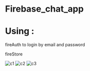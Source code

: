 # Firebase_chat_app

# Using :
</n>fireAuth to login by email and password </n>

fireStore


![c1](https://user-images.githubusercontent.com/26245770/60814212-7ebc9d00-a195-11e9-9088-77c883a54db7.PNG)
![c2](https://user-images.githubusercontent.com/26245770/60814213-7ebc9d00-a195-11e9-89eb-d788ee8a9095.PNG)
![c3](https://user-images.githubusercontent.com/26245770/60814214-7ebc9d00-a195-11e9-9b5e-bdf1debcb58c.PNG)




